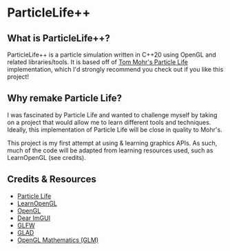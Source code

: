 # ParticleLife++

## What is ParticleLife++?
ParticleLife++ is a particle simulation written in C++20 using OpenGL and related libraries/tools. It is based off of [Tom Mohr's Particle Life](https://github.com/tom-mohr/particle-life-app) implementation, which I'd strongly recommend you check out if you like this project!

## Why remake Particle Life?
I was fascinated by Particle Life and wanted to challenge myself by taking on a project that would allow me to learn different tools and techniques. Ideally, this implementation of Particle Life will be close in quality to Mohr's.

This project is my first attempt at using & learning graphics APIs. As such, much of the code will be adapted from learning resources used, such as LearnOpenGL (see credits).

## Credits & Resources
* [Particle Life](https://github.com/tom-mohr/particle-life-app)
* [LearnOpenGL](https://learnopengl.com/)
* [OpenGL](https://www.opengl.org/)
* [Dear ImGUI](https://github.com/ocornut/imgui)
* [GLFW](https://www.glfw.org/)
* [GLAD](https://glad.dav1d.de/)
* [OpenGL Mathematics (GLM)](https://glm.g-truc.net/0.9.9/)